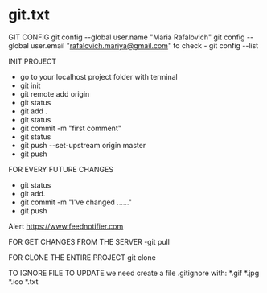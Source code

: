 # git.txt

GIT CONFIG 
git config --global user.name "Maria Rafalovich"
git config --global user.email "rafalovich.mariya@gmail.com"
to check  - git config --list

INIT PROJECT
- go to your localhost project folder  with terminal
- git init 
- git remote add origin <YOUR BITBUCKET PROJECT>
- git status
- git add . 
- git status
- git commit -m "first comment"
- git status
- git push --set-upstream origin master 
- git push 


FOR EVERY FUTURE CHANGES
- git status 
- git add.
- git commit -m "I've changed ......"
- git push

Alert
https://www.feednotifier.com

FOR GET CHANGES FROM THE SERVER 
-git pull

FOR CLONE THE ENTIRE PROJECT 
git clone <YOUR BITBUCKET PROJECT>

TO IGNORE FILE TO UPDATE
we need create a file .gitignore with: *.gif *.jpg *.ico *.txt
